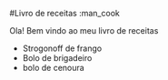 #Livro de receitas :man_cook

Ola! Bem vindo ao meu livro de receitas

- Strogonoff de frango
- Bolo de brigadeiro
- bolo de cenoura
